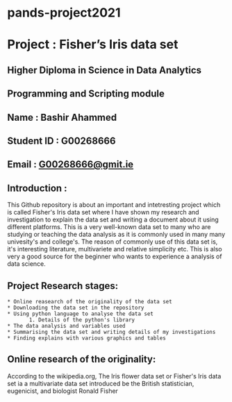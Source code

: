 # pands-project2021
# Project : Fisher’s Iris data set

## Higher Diploma in Science in Data Analytics
## Programming and Scripting module

## Name : Bashir Ahammed
## Student ID : G00268666
## Email : G00268666@gmit.ie



## Introduction :
This Github repository is about an important and intetresting project which is called Fisher's Iris data set where I have shown my research and investigation to explain the data set and writing a document about it using different platforms. This is a very well-known data set to many who are studying or teaching the data analysis as it is commonly used in many many univesity's and college's. The reason of commonly use of this data set is, it's interesting literature, multivariete and relative simplicity etc. This is also very a good source for the beginner who wants to experience a analysis of data science.   


## Project Research stages:
    * Online reasearch of the originality of the data set 
    * Downloading the data set in the repository 
    * Using python language to analyse the data set
           1. Details of the python's library 
    * The data analysis and variables used
    * Summarising the data set and writing details of my investigations
    * Finding explains with various graphics and tables   


## Online research of the originality:

According to the wikipedia.org, The Iris flower data set or Fisher's Iris data set ia a multivariate data set introduced be the British statistician, eugenicist, and biologist Ronald Fisher


